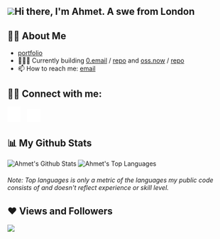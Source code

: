 <h2>
  <img src="https://raw.githubusercontent.com/MartinHeinz/MartinHeinz/master/wave.gif" width="30px">Hi there, I'm Ahmet. A swe from London
</h2>

## 🙋‍♂️ About Me

- [portfolio](https://ahmet.studio)
- 🧑🏻‍💻 Currently building [0.email](https://dub.sh/zerodotemail) / [repo](https://dub.sh/zerodotemailgh) and [oss.now](https://oss.now) / [repo](https://l.oss.now/gh)
- 📫 How to reach me: [email](mailto:ahmetskilinc@icloud.com)

## 🤙🏼 Connect with me:

<div >
  <a href="https://dub.sh/ahmetli"><img src="./assets/li.svg" width="30px"></a>
  <a href="https://dub.sh/ahmetx"><img src="./assets/x.svg" width="30px" style="margin-left:10px;"></a>
</div>

## 📊 My Github Stats

<div style="display:inline-block;">
  <img alt="Ahmet's Github Stats" src="https://github-readme-stats.vercel.app/api?username=ahmetskilinc&show_icons=true&count_private=false&theme=react&hide_border=true&bg_color=0D1117&hide_title=true&disable_animations=true&number_format=long&show=reviews&include_all_commits=true&hide=contribs,issues" />
<img alt="Ahmet's Top Languages" src="https://github-readme-stats.vercel.app/api/top-langs/?username=ahmetskilinc&langs_count=8&count_private=true&layout=compact&theme=react&hide_border=true&bg_color=0D1117" />
</div>
<h6>Note: Top languages is only a metric of the languages my public code consists of and doesn't reflect experience or skill level.</h6>

## ❤️ Views and Followers

<img src="https://komarev.com/ghpvc/?username=ahmetskilinc">
